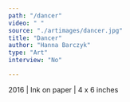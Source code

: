 ```yaml
---
path: "/dancer"
video: " "
source: "./artimages/dancer.jpg"
title: "Dancer"
author: "Hanna Barczyk"
type: "Art"
interview: "No"

---
```


2016 | Ink on paper | 4 x 6 inches
